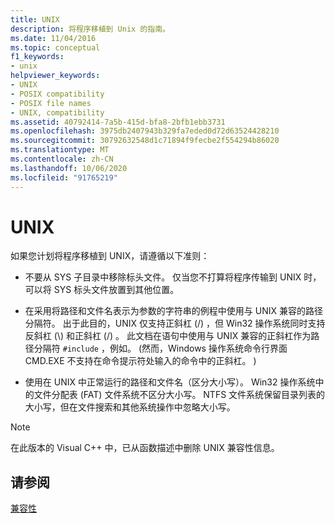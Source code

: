 ```yaml
---
title: UNIX
description: 将程序移植到 Unix 的指南。
ms.date: 11/04/2016
ms.topic: conceptual
f1_keywords:
- unix
helpviewer_keywords:
- UNIX
- POSIX compatibility
- POSIX file names
- UNIX, compatibility
ms.assetid: 40792414-7a5b-415d-bfa8-2bfb1ebb3731
ms.openlocfilehash: 3975db2407943b329fa7eded0d72d63524428210
ms.sourcegitcommit: 30792632548d1c71894f9fecbe2f554294b86020
ms.translationtype: MT
ms.contentlocale: zh-CN
ms.lasthandoff: 10/06/2020
ms.locfileid: "91765219"
---
```

# <a name="unix"></a>UNIX

如果您计划将程序移植到 UNIX，请遵循以下准则：

- 不要从 SYS 子目录中移除标头文件。 仅当您不打算将程序传输到 UNIX 时，可以将 SYS 标头文件放置到其他位置。

- 在采用将路径和文件名表示为参数的字符串的例程中使用与 UNIX 兼容的路径分隔符。 出于此目的，UNIX 仅支持正斜杠 (/) ，但 Win32 操作系统同时支持反斜杠 (\\) 和正斜杠 (/) 。 此文档在语句中使用与 UNIX 兼容的正斜杠作为路径分隔符 `#include` ，例如。  (然而，Windows 操作系统命令行界面 CMD.EXE 不支持在命令提示符处输入的命令中的正斜杠。 ) 

- 使用在 UNIX 中正常运行的路径和文件名（区分大小写）。 Win32 操作系统中的文件分配表 (FAT) 文件系统不区分大小写。 NTFS 文件系统保留目录列表的大小写，但在文件搜索和其他系统操作中忽略大小写。

> [!NOTE]
> 在此版本的 Visual C++ 中，已从函数描述中删除 UNIX 兼容性信息。

## <a name="see-also"></a>请参阅

[兼容性](../c-runtime-library/compatibility.md)
